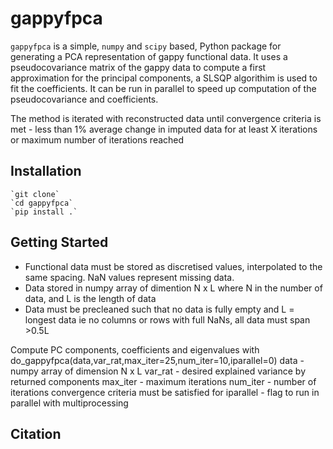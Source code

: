 # gappyfpca

`gappyfpca` is a simple, `numpy` and `scipy` based, Python package for generating a PCA representation of gappy functional data. It uses a pseudocovariance matrix of the gappy data to compute a first approximation for the principal components, a SLSQP algorithim is used to fit the coefficients. It can be run in parallel to speed up computation of the pseudocovariance and coefficients.

The method is iterated with reconstructed data until convergence criteria is met - less than 1\% average change in imputed data for at least X iterations or maximum number of iterations reached

## Installation

	`git clone`
	`cd gappyfpca`
	`pip install .`

## Getting Started

- Functional data must be stored as discretised values, interpolated to the same spacing. NaN values represent missing data.
- Data stored in numpy array of dimention N x L where N in the number of data, and L is the length of data
- Data must be precleaned such that no data is fully empty and L = longest data ie no columns or rows with full NaNs, all data must span >0.5L

Compute PC components, coefficients and eigenvalues with do_gappyfpca(data,var_rat,max_iter=25,num_iter=10,iparallel=0)
	data - numpy array of dimension N x L
	var_rat - desired explained variance by returned components
	max_iter - maximum iterations
	num_iter - number of iterations convergence criteria must be satisfied for
	iparallel - flag to run in parallel with multiprocessing

 ## Citation

 
